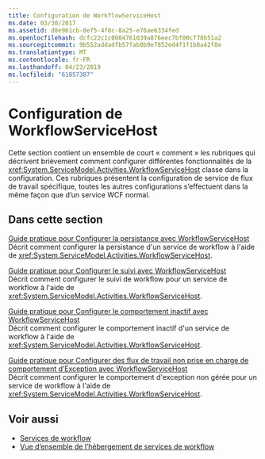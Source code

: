```yaml
---
title: Configuration de WorkflowServiceHost
ms.date: 03/30/2017
ms.assetid: d8e961cb-0ef5-4f8c-8a25-e76ae6334fed
ms.openlocfilehash: dcfc22c1c0084761039a876eec7bf00cf78b51a2
ms.sourcegitcommit: 9b552addadfb57fab0b9e7852ed4f1f1b8a42f8e
ms.translationtype: MT
ms.contentlocale: fr-FR
ms.lasthandoff: 04/23/2019
ms.locfileid: "61857387"
---
```

# <a name="configuring-workflowservicehost"></a>Configuration de WorkflowServiceHost
Cette section contient un ensemble de court « comment » les rubriques qui décrivent brièvement comment configurer différentes fonctionnalités de la <xref:System.ServiceModel.Activities.WorkflowServiceHost> classe dans la configuration. Ces rubriques présentent la configuration de service de flux de travail spécifique, toutes les autres configurations s’effectuent dans la même façon que d’un service WCF normal.  
  
## <a name="in-this-section"></a>Dans cette section  
 [Guide pratique pour Configurer la persistance avec WorkflowServiceHost](../../../../docs/framework/wcf/feature-details/how-to-configure-persistence-with-workflowservicehost.md)  
 Décrit comment configurer la persistance d'un service de workflow à l'aide de <xref:System.ServiceModel.Activities.WorkflowServiceHost>.  
  
 [Guide pratique pour Configurer le suivi avec WorkflowServiceHost](../../../../docs/framework/wcf/feature-details/how-to-configure-tracking-with-workflowservicehost.md)  
 Décrit comment configurer le suivi de workflow pour un service de workflow à l'aide de <xref:System.ServiceModel.Activities.WorkflowServiceHost>.  
  
 [Guide pratique pour Configurer le comportement inactif avec WorkflowServiceHost](../../../../docs/framework/wcf/feature-details/how-to-configure-idle-behavior-with-workflowservicehost.md)  
 Décrit comment configurer le comportement inactif d'un service de workflow à l'aide de <xref:System.ServiceModel.Activities.WorkflowServiceHost>.  
  
 [Guide pratique pour Configurer des flux de travail non prise en charge de comportement d’Exception avec WorkflowServiceHost](../../../../docs/framework/wcf/feature-details/config-workflow-unhandled-exception-workflowservicehost.md)  
 Décrit comment configurer le comportement d'exception non gérée pour un service de workflow à l'aide de <xref:System.ServiceModel.Activities.WorkflowServiceHost>.  
  
## <a name="see-also"></a>Voir aussi

- [Services de workflow](../../../../docs/framework/wcf/feature-details/workflow-services.md)
- [Vue d’ensemble de l’hébergement de services de workflow](../../../../docs/framework/wcf/feature-details/hosting-workflow-services-overview.md)
